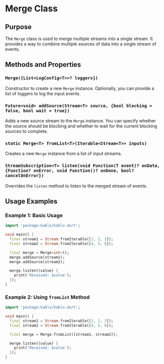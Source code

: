 # Merge Class

## Purpose

The `Merge` class is used to merge multiple streams into a single stream. It provides a way to combine multiple sources of data into a single stream of events.

## Methods and Properties

### `Merge({List<LogConfig<T>>? loggers})`

Constructor to create a new `Merge` instance. Optionally, you can provide a list of loggers to log the input events.

### `Future<void> addSource(Stream<T> source, {bool blocking = false, bool wait = true})`

Adds a new source stream to the `Merge` instance. You can specify whether the source should be blocking and whether to wait for the current blocking sources to complete.

### `static Merge<T> fromList<T>(Iterable<Stream<T>> inputs)`

Creates a new `Merge` instance from a list of input streams.

### `StreamSubscription<T> listen(void Function(T event)? onData, {Function? onError, void Function()? onDone, bool? cancelOnError})`

Overrides the `listen` method to listen to the merged stream of events.

## Usage Examples

### Example 1: Basic Usage

```dart
import 'package:kablo/kablo.dart';

void main() {
  final stream1 = Stream.fromIterable([1, 2, 3]);
  final stream2 = Stream.fromIterable([4, 5, 6]);

  final merge = Merge<int>();
  merge.addSource(stream1);
  merge.addSource(stream2);

  merge.listen((value) {
    print('Received: $value');
  });
}
```

### Example 2: Using `fromList` Method

```dart
import 'package:kablo/kablo.dart';

void main() {
  final stream1 = Stream.fromIterable([1, 2, 3]);
  final stream2 = Stream.fromIterable([4, 5, 6]);

  final merge = Merge.fromList([stream1, stream2]);

  merge.listen((value) {
    print('Received: $value');
  });
}
```
